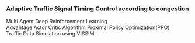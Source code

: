 ### Adaptive Traffic Signal Timing Control according to congestion

Multi Agent Deep Reinforcement Learning  
Advantage Actor Critic Algorithm
Proximal Policy Optimization(PPO)  
Traffic Data Simulation using VISSIM
